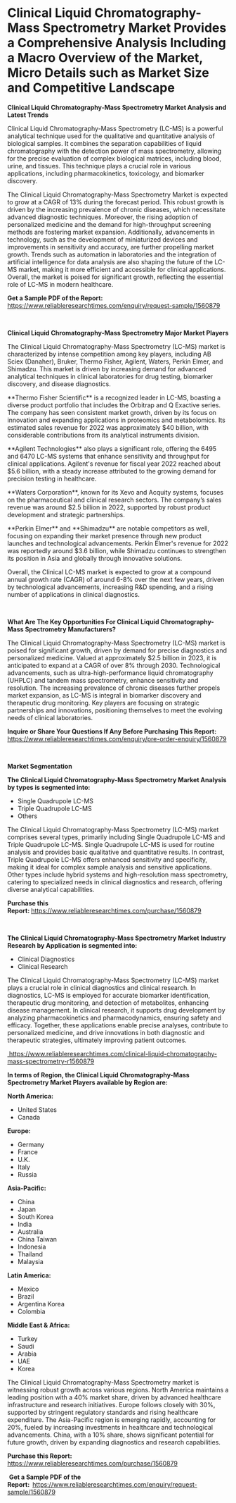 <p><h1>Clinical Liquid Chromatography-Mass Spectrometry Market Provides a Comprehensive Analysis Including a Macro Overview of the Market, Micro Details such as Market Size and Competitive Landscape</h1></p><p><strong>Clinical Liquid Chromatography-Mass Spectrometry Market Analysis and Latest Trends</strong></p>
<p><p>Clinical Liquid Chromatography-Mass Spectrometry (LC-MS) is a powerful analytical technique used for the qualitative and quantitative analysis of biological samples. It combines the separation capabilities of liquid chromatography with the detection power of mass spectrometry, allowing for the precise evaluation of complex biological matrices, including blood, urine, and tissues. This technique plays a crucial role in various applications, including pharmacokinetics, toxicology, and biomarker discovery.</p><p>The Clinical Liquid Chromatography-Mass Spectrometry Market is expected to grow at a CAGR of 13% during the forecast period. This robust growth is driven by the increasing prevalence of chronic diseases, which necessitate advanced diagnostic techniques. Moreover, the rising adoption of personalized medicine and the demand for high-throughput screening methods are fostering market expansion. Additionally, advancements in technology, such as the development of miniaturized devices and improvements in sensitivity and accuracy, are further propelling market growth. Trends such as automation in laboratories and the integration of artificial intelligence for data analysis are also shaping the future of the LC-MS market, making it more efficient and accessible for clinical applications. Overall, the market is poised for significant growth, reflecting the essential role of LC-MS in modern healthcare.</p></p>
<p><strong>Get a Sample PDF of the Report:&nbsp;</strong> <a href="https://www.reliableresearchtimes.com/enquiry/request-sample/1560879?utm_campaign=2263&utm_medium=2&utm_source=Github&utm_content=ia&utm_term=16042025&utm_id=clinical-liquid-chromatography-mass-spectrometry">https://www.reliableresearchtimes.com/enquiry/request-sample/1560879</a></p>
<p>&nbsp;</p>
<p><strong>Clinical Liquid Chromatography-Mass Spectrometry Major Market Players</strong></p>
<p><p>The Clinical Liquid Chromatography-Mass Spectrometry (LC-MS) market is characterized by intense competition among key players, including AB Sciex (Danaher), Bruker, Thermo Fisher, Agilent, Waters, Perkin Elmer, and Shimadzu. This market is driven by increasing demand for advanced analytical techniques in clinical laboratories for drug testing, biomarker discovery, and disease diagnostics.</p><p>**Thermo Fisher Scientific** is a recognized leader in LC-MS, boasting a diverse product portfolio that includes the Orbitrap and Q Exactive series. The company has seen consistent market growth, driven by its focus on innovation and expanding applications in proteomics and metabolomics. Its estimated sales revenue for 2022 was approximately $40 billion, with considerable contributions from its analytical instruments division.</p><p>**Agilent Technologies** also plays a significant role, offering the 6495 and 6470 LC-MS systems that enhance sensitivity and throughput for clinical applications. Agilent's revenue for fiscal year 2022 reached about $5.6 billion, with a steady increase attributed to the growing demand for precision testing in healthcare.</p><p>**Waters Corporation**, known for its Xevo and Acquity systems, focuses on the pharmaceutical and clinical research sectors. The company’s sales revenue was around $2.5 billion in 2022, supported by robust product development and strategic partnerships.</p><p>**Perkin Elmer** and **Shimadzu** are notable competitors as well, focusing on expanding their market presence through new product launches and technological advancements. Perkin Elmer's revenue for 2022 was reportedly around $3.6 billion, while Shimadzu continues to strengthen its position in Asia and globally through innovative solutions.</p><p>Overall, the Clinical LC-MS market is expected to grow at a compound annual growth rate (CAGR) of around 6-8% over the next few years, driven by technological advancements, increasing R&D spending, and a rising number of applications in clinical diagnostics.</p></p>
<p>&nbsp;</p>
<p><strong>What Are The Key Opportunities For Clinical Liquid Chromatography-Mass Spectrometry Manufacturers?</strong></p>
<p><p>The Clinical Liquid Chromatography-Mass Spectrometry (LC-MS) market is poised for significant growth, driven by demand for precise diagnostics and personalized medicine. Valued at approximately $2.5 billion in 2023, it is anticipated to expand at a CAGR of over 8% through 2030. Technological advancements, such as ultra-high-performance liquid chromatography (UHPLC) and tandem mass spectrometry, enhance sensitivity and resolution. The increasing prevalence of chronic diseases further propels market expansion, as LC-MS is integral in biomarker discovery and therapeutic drug monitoring. Key players are focusing on strategic partnerships and innovations, positioning themselves to meet the evolving needs of clinical laboratories.</p></p>
<p><strong>Inquire or Share Your Questions If Any Before Purchasing This Report:</strong> <a href="https://www.reliableresearchtimes.com/enquiry/pre-order-enquiry/1560879?utm_campaign=2263&utm_medium=2&utm_source=Github&utm_content=ia&utm_term=16042025&utm_id=clinical-liquid-chromatography-mass-spectrometry">https://www.reliableresearchtimes.com/enquiry/pre-order-enquiry/1560879</a></p>
<p>&nbsp;</p>
<p><strong>Market Segmentation</strong></p>
<p><strong>The Clinical Liquid Chromatography-Mass Spectrometry Market Analysis by types is segmented into:</strong></p>
<p><ul><li>Single Quadrupole LC-MS</li><li>Triple Quadrupole LC-MS</li><li>Others</li></ul></p>
<p><p>The Clinical Liquid Chromatography-Mass Spectrometry (LC-MS) market comprises several types, primarily including Single Quadrupole LC-MS and Triple Quadrupole LC-MS. Single Quadrupole LC-MS is used for routine analysis and provides basic qualitative and quantitative results. In contrast, Triple Quadrupole LC-MS offers enhanced sensitivity and specificity, making it ideal for complex sample analysis and sensitive applications. Other types include hybrid systems and high-resolution mass spectrometry, catering to specialized needs in clinical diagnostics and research, offering diverse analytical capabilities.</p></p>
<p><strong>Purchase this Report:&nbsp;</strong><a href="https://www.reliableresearchtimes.com/purchase/1560879?utm_campaign=2263&utm_medium=2&utm_source=Github&utm_content=ia&utm_term=16042025&utm_id=clinical-liquid-chromatography-mass-spectrometry">https://www.reliableresearchtimes.com/purchase/1560879</a></p>
<p>&nbsp;</p>
<p><strong>The Clinical Liquid Chromatography-Mass Spectrometry Market Industry Research by Application is segmented into:</strong></p>
<p><ul><li>Clinical Diagnostics</li><li>Clinical Research</li></ul></p>
<p><p>The Clinical Liquid Chromatography-Mass Spectrometry (LC-MS) market plays a crucial role in clinical diagnostics and clinical research. In diagnostics, LC-MS is employed for accurate biomarker identification, therapeutic drug monitoring, and detection of metabolites, enhancing disease management. In clinical research, it supports drug development by analyzing pharmacokinetics and pharmacodynamics, ensuring safety and efficacy. Together, these applications enable precise analyses, contribute to personalized medicine, and drive innovations in both diagnostic and therapeutic strategies, ultimately improving patient outcomes.</p></p>
<p><a href="https://www.reliableresearchtimes.com/clinical-liquid-chromatography-mass-spectrometry-r1560879?utm_campaign=2263&utm_medium=2&utm_source=Github&utm_content=ia&utm_term=16042025&utm_id=clinical-liquid-chromatography-mass-spectrometry">&nbsp;https://www.reliableresearchtimes.com/clinical-liquid-chromatography-mass-spectrometry-r1560879</a></p>
<p><strong>In terms of Region, the Clinical Liquid Chromatography-Mass Spectrometry Market Players available by Region are:</strong></p>
<p>
    <p> <strong> North America: </strong>
        <ul>
            <li>United States</li>
            <li>Canada</li>
        </ul>
        </p> 
    <p> <strong> Europe: </strong>
        <ul>
            <li>Germany</li>
            <li>France</li>
            <li>U.K.</li>
            <li>Italy</li>
            <li>Russia</li>
        </ul>
        </p> 
    <p> <strong> Asia-Pacific: </strong>
        <ul>
            <li>China</li>
            <li>Japan</li>
            <li>South Korea</li>
            <li>India</li>
            <li>Australia</li>
            <li>China Taiwan</li>
            <li>Indonesia</li>
            <li>Thailand</li>
            <li>Malaysia</li>
        </ul>
        </p> 
    <p> <strong> Latin America: </strong>
        <ul>
            <li>Mexico</li>
            <li>Brazil</li>
            <li>Argentina Korea</li>
            <li>Colombia</li>
        </ul>
        </p> 
    <p> <strong> Middle East & Africa: </strong>
        <ul>
            <li>Turkey</li>
            <li>Saudi</li>
            <li>Arabia</li>
            <li>UAE</li>
            <li>Korea</li>
        </ul>
    </p>
    </p>
<p><p>The Clinical Liquid Chromatography-Mass Spectrometry market is witnessing robust growth across various regions. North America maintains a leading position with a 40% market share, driven by advanced healthcare infrastructure and research initiatives. Europe follows closely with 30%, supported by stringent regulatory standards and rising healthcare expenditure. The Asia-Pacific region is emerging rapidly, accounting for 20%, fueled by increasing investments in healthcare and technological advancements. China, with a 10% share, shows significant potential for future growth, driven by expanding diagnostics and research capabilities.</p></p>
<p><strong>Purchase this Report: </strong><a href="https://www.reliableresearchtimes.com/purchase/1560879?utm_campaign=2263&utm_medium=2&utm_source=Github&utm_content=ia&utm_term=16042025&utm_id=clinical-liquid-chromatography-mass-spectrometry">https://www.reliableresearchtimes.com/purchase/1560879</a></p>
<p>&nbsp;<strong>Get a Sample PDF of the Report:&nbsp;&nbsp;</strong><a href="https://www.reliableresearchtimes.com/enquiry/request-sample/1560879?utm_campaign=2263&utm_medium=2&utm_source=Github&utm_content=ia&utm_term=16042025&utm_id=clinical-liquid-chromatography-mass-spectrometry">https://www.reliableresearchtimes.com/enquiry/request-sample/1560879</a></p>
<p><strong></strong></p>
<p><p></p><p></p><p></p></p>